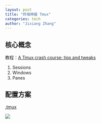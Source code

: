 ```yaml
---
layout: post
title: "终端神器 Tmux"
categories: tech
author: "Jixiang Zhang"
---
```


## 核心概念

教程：[A Tmux crash course: tips and tweaks](http://tangosource.com/blog/a-tmux-crash-course-tips-and-tweaks/)

1. Sessions
2. Windows
3. Panes

## 配置方案

[.tmux](https://github.com/gpakosz/.tmux)

![](https://cloud.githubusercontent.com/assets/553208/19740585/85596a5a-9bbf-11e6-8aa1-7c8d9829c008.gif)

